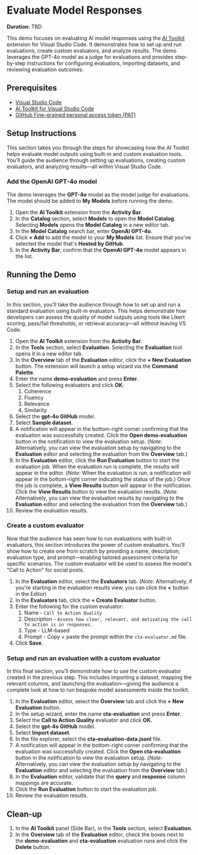 # Evaluate Model Responses

**Duration**: TBD

This demo focuses on evaluating AI model responses using the [AI Toolkit](https://aka.ms/AITookit) extension for Visual Studio Code. It demonstrates how to set up and run evaluations, create custom evaluators, and analyze results. The demo leverages the GPT-4o model as a judge for evaluations and provides step-by-step instructions for configuring evaluators, importing datasets, and reviewing evaluation outcomes.

## Prerequisites

- [Visual Studio Code](https://code.visualstudio.com/)
- [AI Toolkit for Visual Studio Code](https://aka.ms/AIToolkit)
- [GitHub Fine-grained personal access token (PAT)](https://docs.github.com/en/authentication/keeping-your-account-and-data-secure/managing-your-personal-access-tokens#creating-a-fine-grained-personal-access-token)

## Setup Instructions

This section takes you through the steps for showcasing how the AI Toolkit helps evaluate model outputs using built-in and custom evaluation tools. You’ll guide the audience through setting up evaluations, creating custom evaluators, and analyzing results—all within Visual Studio Code.

### Add the OpenAI GPT-4o model

The demo leverages the **GPT-4o** model as the model judge for evaluations. The model should be added to **My Models** before running the demo.

1. Open the **AI Toolkit** extension from the **Activity Bar**.
1. In the **Catalog** section, select **Models** to open the **Model Catalog**. Selecting **Models** opens the **Model Catalog** in a new editor tab.
1. In the **Model Catalog** search bar, enter **OpenAI GPT-4o**.
1. Click **+ Add** to add the model to your **My Models** list. Ensure that you've selected the model that's **Hosted by GitHub**.
1. In the **Activity Bar**, confirm that the **OpenAI GPT-4o** model appears in the list.

## Running the Demo

### Setup and run an evaluation

In this section, you’ll take the audience through how to set up and run a standard evaluation using built-in evaluators. This helps demonstrate how developers can assess the quality of model outputs using tools like Likert scoring, pass/fail thresholds, or retrieval accuracy—all without leaving VS Code.

1. Open the **AI Toolkit** extension from the **Activity Bar**.
1. In the **Tools** section, select **Evaluation**. Selecting the **Evaluation** tool opens it in a new editor tab.
1. In the **Overview** tab of the **Evaluation** editor, click the **+ New Evaluation** button. The extension will launch a setup wizard via the **Command Palette**.
1. Enter the name **demo-evaluation** and press **Enter**.
1. Select the following evaluators and click **OK**:
    1. Coherence
    1. Fluency
    1. Relevance
    1. Similarity
1. Select the **gpt-4o GitHub** model.
1. Select **Sample dataset**.
1. A notification will appear in the bottom-right corner confirming that the evaluation was successfully created. Click the **Open demo-evaluation** button in the notification to view the evaluation setup. (*Note*: Alternatively, you can view the evaluation setup by navigating to the **Evaluation** editor and selecting the evaluation from the **Overview** tab.)
1. In the **Evaluation** editor, click the **Run Evaluation** button to start the evaluation job. When the evaluation run is complete, the results will appear in the editor. (*Note*: When the evaluation is run, a notification will appear in the bottom-right corner indicating the status of the job.) Once the job is complete, a **View Results** button will appear in the notification. Click the **View Results** button to view the evaluation results. (*Note*: Alternatively, you can view the evaluation results by navigating to the **Evaluation** editor and selecting the evaluation from the **Overview** tab.)
1. Review the evaluation results.

### Create a custom evaluator

Now that the audience has seen how to run evaluations with built-in evaluators, this section introduces the power of custom evaluators. You’ll show how to create one from scratch by providing a name, description, evaluation type, and prompt—enabling tailored assessment criteria for specific scenarios. The custom evaluator will be used to assess the model's "Call to Action" for social posts.

1. In the **Evaluation** editor, select the **Evaluators** tab. (*Note*: Alternatively, if you're starting in the evaluation results view, you can click the **<** button in the Editor)
1. In the **Evaluators** tab, click the **+ Create Evaluator** button.
1. Enter the following for the custom evaluator:
    1. Name - `Call to Action Quality`
    1. Description - `Assess how clear, relevant, and motivating the call to action is in responses.`
    1. Type - LLM-based
    1. Prompt - Copy + paste the prompt within the `cta-evaluator.md` file.
1. Click **Save**.

### Setup and run an evaluation with a custom evaluator

In this final section, you’ll demonstrate how to use the custom evaluator created in the previous step. This includes importing a dataset, mapping the relevant columns, and launching the evaluation—giving the audience a complete look at how to run bespoke model assessments inside the toolkit.

1. In the **Evaluation** editor, select the **Overview** tab and click the **+ New Evaluation** button.
1. In the setup wizard, enter the name **cta-evaluation** and press **Enter**.
1. Select the **Call to Action Quality** evaluator and click **OK**.
1. Select the **gpt-4o GitHub** model.
1. Select **Import dataset**.
1. In the file explorer, select the **cta-evaluation-data.jsonl** file.
1. A notification will appear in the bottom-right corner confirming that the evaluation was successfully created. Click the **Open cta-evaluation** button in the notification to view the evaluation setup. (*Note*: Alternatively, you can view the evaluation setup by navigating to the **Evaluation** editor and selecting the evaluation from the **Overview** tab.)
1. In the **Evaluation** editor, validate that the **query** and **response** column mappings are accurate.
1. Click the **Run Evaluation** button to start the evaluation job.
1. Review the evaluation results.

## Clean-up
1. In the **AI Toolkit** panel (Side Bar), in the **Tools** section, select **Evaluation**.
1. In the **Overview** tab of the **Evaluation** editor, check the boxes next to the **demo-evaluation** and **cta-evaluation** evaluation runs and click the **Delete** button.